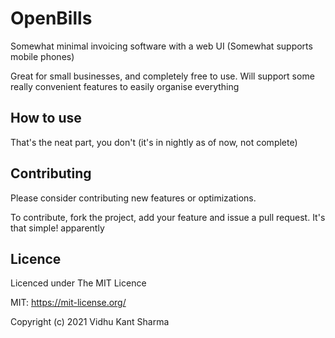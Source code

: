 # OpenBills

Somewhat minimal invoicing software with a web UI (Somewhat supports mobile phones)

Great for small businesses, and completely free to use. Will support some really convenient features to easily organise everything

## How to use

That's the neat part, you don't (it's in nightly as of now, not complete)

## Contributing

Please consider contributing new features or optimizations.

To contribute, fork the project, add your feature and issue a pull request. It's that simple! apparently

## Licence

Licenced under The MIT Licence

MIT: https://mit-license.org/

Copyright (c) 2021 Vidhu Kant Sharma
